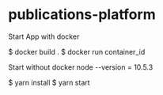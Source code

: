 # publications-platform

Start App with docker

  $ docker build .
  $ docker run container_id
  
 Start without docker
 node --version = 10.5.3
 
 
  $ yarn install
  $ yarn start
